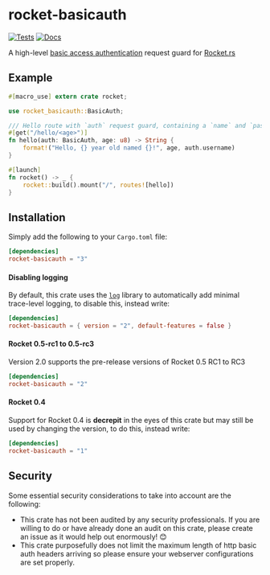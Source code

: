# rocket-basicauth

[![Tests](https://github.com/Owez/rocket-basicauth/workflows/Tests/badge.svg)](https://github.com/Owez/rocket-basicauth/actions?query=workflow%3ATests) [![Docs](https://docs.rs/rocket-basicauth/badge.svg)](https://docs.rs/rocket-basicauth/)

A high-level [basic access authentication](https://en.wikipedia.org/wiki/Basic_access_authentication) request guard for [Rocket.rs](https://rocket.rs)

## Example

```rust
#[macro_use] extern crate rocket;

use rocket_basicauth::BasicAuth;

/// Hello route with `auth` request guard, containing a `name` and `password`
#[get("/hello/<age>")]
fn hello(auth: BasicAuth, age: u8) -> String {
    format!("Hello, {} year old named {}!", age, auth.username)
}

#[launch]
fn rocket() -> _ {
    rocket::build().mount("/", routes![hello])
}
```

## Installation

Simply add the following to your `Cargo.toml` file:

```toml
[dependencies]
rocket-basicauth = "3"
```

#### Disabling logging

By default, this crate uses the [`log`](https://crates.io/crates/log) library to automatically add minimal trace-level logging, to disable this, instead write:

```toml
[dependencies]
rocket-basicauth = { version = "2", default-features = false }
```

#### Rocket 0.5-rc1 to 0.5-rc3

Version 2.0 supports the pre-release versions of Rocket 0.5 RC1 to RC3

```toml
[dependencies]
rocket-basicauth = "2"
```

#### Rocket 0.4

Support for Rocket 0.4 is **decrepit** in the eyes of this crate but may still be used by changing the version, to do this, instead write:

```toml
[dependencies]
rocket-basicauth = "1"
```

## Security

Some essential security considerations to take into account are the following:

- This crate has not been audited by any security professionals. If you are willing to do or have already done an audit on this crate, please create an issue as it would help out enormously! 😊
- This crate purposefully does not limit the maximum length of http basic auth headers arriving so please ensure your webserver configurations are set properly.

